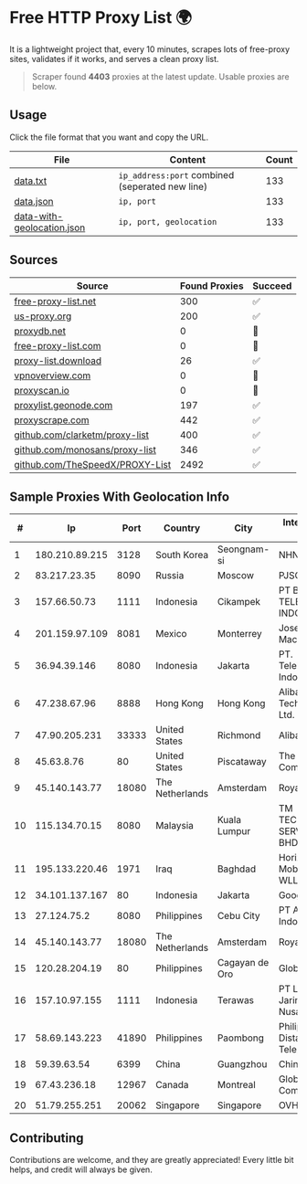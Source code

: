 
# Free HTTP Proxy List 🌍

It is a lightweight project that, every 10 minutes, scrapes lots of free-proxy sites, validates if it works, and serves a clean proxy list.


> Scraper found **4403** proxies at the latest update. Usable proxies are below.

## Usage

Click the file format that you want and copy the URL.


|File|Content|Count|
|----|-------|-----|
|[data.txt](https://raw.githubusercontent.com/themiralay/Proxy-List-World/master/data.txt)|`ip_address:port` combined (seperated new line)|133|
|[data.json](https://raw.githubusercontent.com/themiralay/Proxy-List-World/master/data.json)|`ip, port`|133|
|[data-with-geolocation.json](https://raw.githubusercontent.com/themiralay/Proxy-List-World/master/data-with-geolocation.json)|`ip, port, geolocation`|133|

## Sources

|Source|Found Proxies|Succeed|
|------|-------------|-------|
|[free-proxy-list.net](https://free-proxy-list.net)|300|✅|
|[us-proxy.org](https://www.us-proxy.org)|200|✅|
|[proxydb.net](http://proxydb.net)|0|🚫|
|[free-proxy-list.com](https://free-proxy-list.com/?page=&port=&type%5B%5D=http&type%5B%5D=https&up_time=0&search=Search)|0|🚫|
|[proxy-list.download](https://www.proxy-list.download/HTTP)|26|✅|
|[vpnoverview.com](https://vpnoverview.com/privacy/anonymous-browsing/free-proxy-servers)|0|🚫|
|[proxyscan.io](https://www.proxyscan.io)|0|🚫|
|[proxylist.geonode.com](https://proxylist.geonode.com/api/proxy-list?limit=300&page=1&sort_by=lastChecked&sort_type=desc&protocols=http,https)|197|✅|
|[proxyscrape.com](https://api.proxyscrape.com/v2/?request=displayproxies&protocol=http&timeout=10000&country=all&ssl=all&anonymity=all)|442|✅|
|[github.com/clarketm/proxy-list](https://raw.githubusercontent.com/clarketm/proxy-list/master/proxy-list-raw.txt)|400|✅|
|[github.com/monosans/proxy-list](https://raw.githubusercontent.com/monosans/proxy-list/main/proxies/http.txt)|346|✅|
|[github.com/TheSpeedX/PROXY-List](https://raw.githubusercontent.com/TheSpeedX/PROXY-List/master/http.txt)|2492|✅|


## Sample Proxies With Geolocation Info

|#|Ip|Port|Country|City|Internet Service Provider|
|-|--|----|-------|----|-------------------------|
|1|180.210.89.215|3128|South Korea|Seongnam-si|NHNCLOUD|
|2|83.217.23.35|8090|Russia|Moscow|PJSC Rostelecom|
|3|157.66.50.73|1111|Indonesia|Cikampek|PT BARAYA TELEKOMUNIKASI INDONESIA|
|4|201.159.97.109|8081|Mexico|Monterrey|Jose Miguel Macias Contreras|
|5|36.94.39.146|8080|Indonesia|Jakarta|PT. Telekomunikasi Indonesia|
|6|47.238.67.96|8888|Hong Kong|Hong Kong|Alibaba (US) Technology Co., Ltd.|
|7|47.90.205.231|33333|United States|Richmond|Alibaba.com LLC|
|8|45.63.8.76|80|United States|Piscataway|The Constant Company|
|9|45.140.143.77|18080|The Netherlands|Amsterdam|RoyaleHosting BV|
|10|115.134.70.15|8080|Malaysia|Kuala Lumpur|TM TECHNOLOGY SERVICES SDN BHD|
|11|195.133.220.46|1971|Iraq|Baghdad|Horizon Scope Mobile Telecom WLL|
|12|34.101.137.167|80|Indonesia|Jakarta|Google LLC|
|13|27.124.75.2|8080|Philippines|Cebu City|PT Arsa Work Indonesia|
|14|45.140.143.77|18080|The Netherlands|Amsterdam|RoyaleHosting BV|
|15|120.28.204.19|80|Philippines|Cagayan de Oro|Globe Telecom|
|16|157.10.97.155|1111|Indonesia|Terawas|PT Lintas Jaringan Nusantara|
|17|58.69.143.223|41890|Philippines|Paombong|Philippine Long Distance Telephone Co.|
|18|59.39.63.54|6399|China|Guangzhou|Chinanet|
|19|67.43.236.18|12967|Canada|Montreal|GloboTech Communications|
|20|51.79.255.251|20062|Singapore|Singapore|OVH SAS|



## Contributing

Contributions are welcome, and they are greatly appreciated! Every
little bit helps, and credit will always be given.

